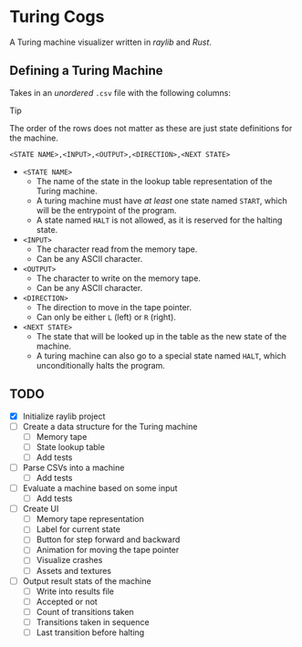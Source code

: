 # Turing Cogs

A Turing machine visualizer written in *raylib* and *Rust*.

## Defining a Turing Machine

Takes in an *unordered* `.csv` file with the following columns:

> [!TIP]
> The order of the rows does not matter as these are just state
> definitions for the machine.

```
<STATE NAME>,<INPUT>,<OUTPUT>,<DIRECTION>,<NEXT STATE>
```

- `<STATE NAME>`
  - The name of the state in the lookup table representation of the Turing
    machine.
  - A turing machine must have *at least* one state named `START`, which will
    be the entrypoint of the program.
  - A state named `HALT` is not allowed, as it is reserved for the halting
    state.
- `<INPUT>`
  - The character read from the memory tape.
  - Can be any ASCII character.
- `<OUTPUT>`
  - The character to write on the memory tape.
  - Can be any ASCII character.
- `<DIRECTION>`
  - The direction to move in the tape pointer.
  - Can only be either `L` (left) or `R` (right).
- `<NEXT STATE>`
  - The state that will be looked up in the table as the new state of the
    machine.
  - A turing machine can also go to a special state named `HALT`, which
    unconditionally halts the program.

## TODO
- [x] Initialize raylib project
- [ ] Create a data structure for the Turing machine
  - [ ] Memory tape
  - [ ] State lookup table
  - [ ] Add tests
- [ ] Parse CSVs into a machine
  - [ ] Add tests
- [ ] Evaluate a machine based on some input
  - [ ] Add tests
- [ ] Create UI
  - [ ] Memory tape representation
  - [ ] Label for current state
  - [ ] Button for step forward and backward
  - [ ] Animation for moving the tape pointer
  - [ ] Visualize crashes
  - [ ] Assets and textures
- [ ] Output result stats of the machine
  - [ ] Write into results file
  - [ ] Accepted or not
  - [ ] Count of transitions taken
  - [ ] Transitions taken in sequence
  - [ ] Last transition before halting
